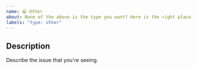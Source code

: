 ```yaml
---
name: 😀 Other
about: None of the above is the type you want? Here is the right place to report.
labels: "type: other"
---
```


<!--
  Please fill out each section below, otherwise, your issue will be closed. This info allows Actionsflow maintainers to diagnose (and fix!) your issue as quickly as possible.

  Useful Links:
  - Documentation: https://actionsflow.github.io/docs

  Before opening a new issue, please search existing issues: https://github.com/actionsflow/actionsflow/issues
-->

## Description

Describe the issue that you're seeing.
